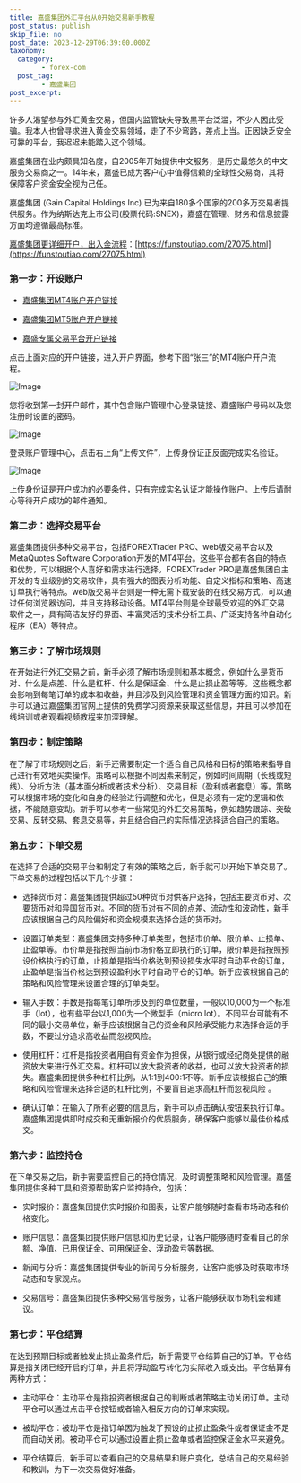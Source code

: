 ```yaml
---
title: 嘉盛集团外汇平台从0开始交易新手教程
post_status: publish
skip_file: no
post_date: 2023-12-29T06:39:00.000Z
taxonomy:
  category:
        - forex-com
  post_tag:
        - 嘉盛集团
post_excerpt: 
---
```

许多人渴望参与外汇黄金交易，但国内监管缺失导致黑平台泛滥，不少人因此受骗。我本人也曾寻求进入黄金交易领域，走了不少弯路，差点上当。正因缺乏安全可靠的平台，我迟迟未能踏入这个领域。

嘉盛集团在业内颇具知名度，自2005年开始提供中文服务，是历史最悠久的中文服务交易商之一。14年来，嘉盛已成为客户心中值得信赖的全球性交易商，其将保障客户资金安全视为己任。

嘉盛集团 (Gain Capital Holdings Inc) 已为来自180多个国家的200多万交易者提供服务。作为纳斯达克上市公司(股票代码:SNEX)，嘉盛在管理、财务和信息披露方面均遵循最高标准。

[嘉盛集团更详细开户，出入金流程](https://funstoutiao.com/27075.html)：[https://funstoutiao.com/27075.html](https://funstoutiao.com/27075.html)

### 第一步：开设账户

* [嘉盛集团MT4账户开户链接](https://s.ssgg.net/jsmt4)

* [嘉盛集团MT5账户开户链接](https://s.ssgg.net/jsmt5)

* [嘉盛专属交易平台开户链接](https://s.ssgg.net/js)

点击上面对应的开户链接，进入开户界面，参考下图“张三”的MT4账户开户流程。

![Image](https://prod-files-secure.s3.us-west-2.amazonaws.com/39ed1227-6d7d-4570-be36-9ccd4a2c4241/7a167aea-686b-400d-af59-4e18eb607a40/640.png?X-Amz-Algorithm=AWS4-HMAC-SHA256&X-Amz-Content-Sha256=UNSIGNED-PAYLOAD&X-Amz-Credential=ASIAZI2LB466R2EJFMJ3%2F20250331%2Fus-west-2%2Fs3%2Faws4_request&X-Amz-Date=20250331T161310Z&X-Amz-Expires=3600&X-Amz-Security-Token=IQoJb3JpZ2luX2VjEEAaCXVzLXdlc3QtMiJGMEQCIHepRaRyyFOrCButSZ%2B51MD2f6G4kVpyo%2FUBPNn6sA%2BUAiAhytb7w1yjGNWc%2Fv4UynB%2FM3pmCBLmpG4xj9NXm0wRZCqIBAio%2F%2F%2F%2F%2F%2F%2F%2F%2F%2F8BEAAaDDYzNzQyMzE4MzgwNSIM1Kn2Jq8uYVp3x9yMKtwDDVqFAfY7XqYUp5Fj1nP5fBjd7i8m%2BtvonLjioK87%2BOvx3fTkvhdED8yCdkOa7WkZQhwB1xRpxI%2BZ62Xd9EABwUfzvbR7xtCZQLyV6slNTfLBX2h7ic0U41ABAkuqpKiII%2BXY0suPcTMTKsHwOh80RvA7E8rm6fCCB%2FwzOT2Xep5W67TlDg0kSt9xb4Q1KLrj5WB4sM0zvrjJ%2BM6xH%2BREBprhzP3csCFEDnxUb%2BSvr2tUdi5PzG3XZXtGJohv%2FJWuqBQiEKAvQajcgwIxGEbFG3VFWfKo%2BlkzK0ENTQzqPAoj3aqXRWNy351e61tRjlD56CZe4f9S8cVDrEz8GjMDsCwCwBkXZdNX49rrv7ZfsTZu7ail1tV%2BrzlfEtm8O0EzQMBFsqJJEceKL7GxWQFeyofKzQFkI6KcU67fT%2FKx7Qa1ncwikXLrI5qcd62tP1PuNtHUvfcI0MTdMBtPEppNxcipnIFf2v2ghEPR5u4subh1A6OzOFE10zOHQVXyQpDCV7LxniVB8wk%2FeUsOrBvYVuzd6viRoNf99fjzD7ljHCTujOKd6TN48WJrDYdGvwZnlBmXOzAAbkf8nHwxCrX7M07ze3hscQqLGx6ScP2BOkI%2FQ8%2BkpGjjD3hjadowkeaqvwY6pgFnabL2q2oLAd4CCISt5iMuqTTSrk5IepjxYhsUPSiiMXOQwxhuvjEZ6okW5d9cmzmaRqsxZc7SVHcQAk7hPfFje1rBMMos0bawx%2FiaYO7BDQLLBRc5O0%2FnHlGMtVeQPg18I%2BrSSAe7nx2U0%2FcKoAhTkUsuBP2S3RbinZLdaSDgu4Qs1UzWVE8jgbYxxDW94g81nQV6UmygR13NfyNFbt%2Fmo37fnmCi&X-Amz-Signature=87c762d07f9c2a2aefe420337962b849c0eec782d7b09c4c2c4500a4c604bdc6&X-Amz-SignedHeaders=host&x-id=GetObject)

您将收到第一封开户邮件，其中包含账户管理中心登录链接、嘉盛账户号码以及您注册时设置的密码。

![Image](https://prod-files-secure.s3.us-west-2.amazonaws.com/39ed1227-6d7d-4570-be36-9ccd4a2c4241/eaa1c6b3-2877-4284-a0e1-530e222c27fb/image.png?X-Amz-Algorithm=AWS4-HMAC-SHA256&X-Amz-Content-Sha256=UNSIGNED-PAYLOAD&X-Amz-Credential=ASIAZI2LB466R2EJFMJ3%2F20250331%2Fus-west-2%2Fs3%2Faws4_request&X-Amz-Date=20250331T161310Z&X-Amz-Expires=3600&X-Amz-Security-Token=IQoJb3JpZ2luX2VjEEAaCXVzLXdlc3QtMiJGMEQCIHepRaRyyFOrCButSZ%2B51MD2f6G4kVpyo%2FUBPNn6sA%2BUAiAhytb7w1yjGNWc%2Fv4UynB%2FM3pmCBLmpG4xj9NXm0wRZCqIBAio%2F%2F%2F%2F%2F%2F%2F%2F%2F%2F8BEAAaDDYzNzQyMzE4MzgwNSIM1Kn2Jq8uYVp3x9yMKtwDDVqFAfY7XqYUp5Fj1nP5fBjd7i8m%2BtvonLjioK87%2BOvx3fTkvhdED8yCdkOa7WkZQhwB1xRpxI%2BZ62Xd9EABwUfzvbR7xtCZQLyV6slNTfLBX2h7ic0U41ABAkuqpKiII%2BXY0suPcTMTKsHwOh80RvA7E8rm6fCCB%2FwzOT2Xep5W67TlDg0kSt9xb4Q1KLrj5WB4sM0zvrjJ%2BM6xH%2BREBprhzP3csCFEDnxUb%2BSvr2tUdi5PzG3XZXtGJohv%2FJWuqBQiEKAvQajcgwIxGEbFG3VFWfKo%2BlkzK0ENTQzqPAoj3aqXRWNy351e61tRjlD56CZe4f9S8cVDrEz8GjMDsCwCwBkXZdNX49rrv7ZfsTZu7ail1tV%2BrzlfEtm8O0EzQMBFsqJJEceKL7GxWQFeyofKzQFkI6KcU67fT%2FKx7Qa1ncwikXLrI5qcd62tP1PuNtHUvfcI0MTdMBtPEppNxcipnIFf2v2ghEPR5u4subh1A6OzOFE10zOHQVXyQpDCV7LxniVB8wk%2FeUsOrBvYVuzd6viRoNf99fjzD7ljHCTujOKd6TN48WJrDYdGvwZnlBmXOzAAbkf8nHwxCrX7M07ze3hscQqLGx6ScP2BOkI%2FQ8%2BkpGjjD3hjadowkeaqvwY6pgFnabL2q2oLAd4CCISt5iMuqTTSrk5IepjxYhsUPSiiMXOQwxhuvjEZ6okW5d9cmzmaRqsxZc7SVHcQAk7hPfFje1rBMMos0bawx%2FiaYO7BDQLLBRc5O0%2FnHlGMtVeQPg18I%2BrSSAe7nx2U0%2FcKoAhTkUsuBP2S3RbinZLdaSDgu4Qs1UzWVE8jgbYxxDW94g81nQV6UmygR13NfyNFbt%2Fmo37fnmCi&X-Amz-Signature=b3265e776e9fd5399243bb19acd8bc47130481a5dcfaeffbd07b56153b40b8a2&X-Amz-SignedHeaders=host&x-id=GetObject)

登录账户管理中心，点击右上角“上传文件”，上传身份证正反面完成实名验证。

![Image](https://prod-files-secure.s3.us-west-2.amazonaws.com/39ed1227-6d7d-4570-be36-9ccd4a2c4241/54090639-09fc-46b4-a135-e0289f707147/image.png?X-Amz-Algorithm=AWS4-HMAC-SHA256&X-Amz-Content-Sha256=UNSIGNED-PAYLOAD&X-Amz-Credential=ASIAZI2LB466R2EJFMJ3%2F20250331%2Fus-west-2%2Fs3%2Faws4_request&X-Amz-Date=20250331T161310Z&X-Amz-Expires=3600&X-Amz-Security-Token=IQoJb3JpZ2luX2VjEEAaCXVzLXdlc3QtMiJGMEQCIHepRaRyyFOrCButSZ%2B51MD2f6G4kVpyo%2FUBPNn6sA%2BUAiAhytb7w1yjGNWc%2Fv4UynB%2FM3pmCBLmpG4xj9NXm0wRZCqIBAio%2F%2F%2F%2F%2F%2F%2F%2F%2F%2F8BEAAaDDYzNzQyMzE4MzgwNSIM1Kn2Jq8uYVp3x9yMKtwDDVqFAfY7XqYUp5Fj1nP5fBjd7i8m%2BtvonLjioK87%2BOvx3fTkvhdED8yCdkOa7WkZQhwB1xRpxI%2BZ62Xd9EABwUfzvbR7xtCZQLyV6slNTfLBX2h7ic0U41ABAkuqpKiII%2BXY0suPcTMTKsHwOh80RvA7E8rm6fCCB%2FwzOT2Xep5W67TlDg0kSt9xb4Q1KLrj5WB4sM0zvrjJ%2BM6xH%2BREBprhzP3csCFEDnxUb%2BSvr2tUdi5PzG3XZXtGJohv%2FJWuqBQiEKAvQajcgwIxGEbFG3VFWfKo%2BlkzK0ENTQzqPAoj3aqXRWNy351e61tRjlD56CZe4f9S8cVDrEz8GjMDsCwCwBkXZdNX49rrv7ZfsTZu7ail1tV%2BrzlfEtm8O0EzQMBFsqJJEceKL7GxWQFeyofKzQFkI6KcU67fT%2FKx7Qa1ncwikXLrI5qcd62tP1PuNtHUvfcI0MTdMBtPEppNxcipnIFf2v2ghEPR5u4subh1A6OzOFE10zOHQVXyQpDCV7LxniVB8wk%2FeUsOrBvYVuzd6viRoNf99fjzD7ljHCTujOKd6TN48WJrDYdGvwZnlBmXOzAAbkf8nHwxCrX7M07ze3hscQqLGx6ScP2BOkI%2FQ8%2BkpGjjD3hjadowkeaqvwY6pgFnabL2q2oLAd4CCISt5iMuqTTSrk5IepjxYhsUPSiiMXOQwxhuvjEZ6okW5d9cmzmaRqsxZc7SVHcQAk7hPfFje1rBMMos0bawx%2FiaYO7BDQLLBRc5O0%2FnHlGMtVeQPg18I%2BrSSAe7nx2U0%2FcKoAhTkUsuBP2S3RbinZLdaSDgu4Qs1UzWVE8jgbYxxDW94g81nQV6UmygR13NfyNFbt%2Fmo37fnmCi&X-Amz-Signature=fbdb157673b491a6a58dc2c0958e94e968a9aa7bca2dbaa34578d37a122ec223&X-Amz-SignedHeaders=host&x-id=GetObject)

上传身份证是开户成功的必要条件，只有完成实名认证才能操作账户。上传后请耐心等待开户成功的邮件通知。

### 第二步：选择交易平台

嘉盛集团提供多种交易平台，包括FOREXTrader PRO、web版交易平台以及MetaQuotes Software Corporation开发的MT4平台。这些平台都有各自的特点和优势，可以根据个人喜好和需求进行选择。FOREXTrader PRO是嘉盛集团自主开发的专业级别的交易软件，具有强大的图表分析功能、自定义指标和策略、高速订单执行等特点。web版交易平台则是一种无需下载安装的在线交易方式，可以通过任何浏览器访问，并且支持移动设备。MT4平台则是全球最受欢迎的外汇交易软件之一，具有简洁友好的界面、丰富灵活的技术分析工具、广泛支持各种自动化程序（EA）等特点。

### 第三步：了解市场规则

在开始进行外汇交易之前，新手必须了解市场规则和基本概念，例如什么是货币对、什么是点差、什么是杠杆、什么是保证金、什么是止损止盈等等。这些概念都会影响到每笔订单的成本和收益，并且涉及到风险管理和资金管理方面的知识。新手可以通过嘉盛集团官网上提供的免费学习资源来获取这些信息，并且可以参加在线培训或者观看视频教程来加深理解。

### 第四步：制定策略

在了解了市场规则之后，新手还需要制定一个适合自己风格和目标的策略来指导自己进行有效地买卖操作。策略可以根据不同因素来制定，例如时间周期（长线或短线）、分析方法（基本面分析或者技术分析）、交易目标（盈利或者套息）等。策略可以根据市场的变化和自身的经验进行调整和优化，但是必须有一定的逻辑和依据，不能随意变动。新手可以参考一些常见的外汇交易策略，例如趋势跟踪、突破交易、反转交易、套息交易等，并且结合自己的实际情况选择适合自己的策略。

### 第五步：下单交易

在选择了合适的交易平台和制定了有效的策略之后，新手就可以开始下单交易了。下单交易的过程包括以下几个步骤：

* 选择货币对：嘉盛集团提供超过50种货币对供客户选择，包括主要货币对、次要货币对和异国货币对。不同的货币对有不同的点差、流动性和波动性，新手应该根据自己的风险偏好和资金规模来选择合适的货币对。

* 设置订单类型：嘉盛集团支持多种订单类型，包括市价单、限价单、止损单、止盈单等。市价单是指按照当前市场价格立即执行的订单，限价单是指按照预设价格执行的订单，止损单是指当价格达到预设损失水平时自动平仓的订单，止盈单是指当价格达到预设盈利水平时自动平仓的订单。新手应该根据自己的策略和风险管理来设置合理的订单类型。

* 输入手数：手数是指每笔订单所涉及到的单位数量，一般以10,000为一个标准手（lot），也有些平台以1,000为一个微型手（micro lot）。不同平台可能有不同的最小交易单位，新手应该根据自己的资金和风险承受能力来选择合适的手数，不要过分追求高收益而忽视风险。

* 使用杠杆：杠杆是指投资者用自有资金作为担保，从银行或经纪商处提供的融资放大来进行外汇交易。杠杆可以放大投资者的收益，也可以放大投资者的损失。嘉盛集团提供多种杠杆比例，从1:1到400:1不等。新手应该根据自己的策略和风险管理来选择合适的杠杆比例，不要盲目追求高杠杆而忽视风险 。

* 确认订单：在输入了所有必要的信息后，新手可以点击确认按钮来执行订单。嘉盛集团提供即时成交和无重新报价的优质服务，确保客户能够以最佳价格成交。

### 第六步：监控持仓

在下单交易之后，新手需要监控自己的持仓情况，及时调整策略和风险管理。嘉盛集团提供多种工具和资源帮助客户监控持仓，包括：

* 实时报价：嘉盛集团提供实时报价和图表，让客户能够随时查看市场动态和价格变化。

* 账户信息：嘉盛集团提供账户信息和历史记录，让客户能够随时查看自己的余额、净值、已用保证金、可用保证金、浮动盈亏等数据。

* 新闻与分析：嘉盛集团提供专业的新闻与分析服务，让客户能够及时获取市场动态和专家观点。

* 交易信号：嘉盛集团提供多种交易信号服务，让客户能够获取市场机会和建议。

### 第七步：平仓结算

在达到预期目标或者触发止损止盈条件后，新手需要平仓结算自己的订单。平仓结算是指关闭已经开启的订单，并且将浮动盈亏转化为实际收入或支出。平仓结算有两种方式：

* 主动平仓：主动平仓是指投资者根据自己的判断或者策略主动关闭订单。主动平仓可以通过点击平仓按钮或者输入相反方向的订单来实现。

* 被动平仓：被动平仓是指订单因为触发了预设的止损止盈条件或者保证金不足而自动关闭。被动平仓可以通过设置止损止盈单或者监控保证金水平来避免。

* 平仓结算后，新手可以查看自己的交易结果和账户变化，总结自己的交易经验和教训，为下一次交易做好准备。